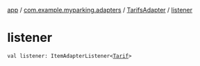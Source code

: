 [app](../../index.md) / [com.example.myparking.adapters](../index.md) / [TarifsAdapter](index.md) / [listener](./listener.md)

# listener

`val listener: ItemAdapterListener<`[`Tarif`](../../com.example.myparking.models/-tarif/index.md)`>`